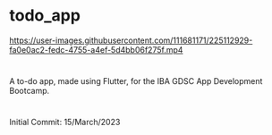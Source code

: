 # todo_app
https://user-images.githubusercontent.com/111681171/225112929-fa0e0ac2-fedc-4755-a4ef-5d4bb06f275f.mp4
#
A to-do app, made using Flutter, for the IBA GDSC App Development Bootcamp.
#
Initial Commit: 15/March/2023

